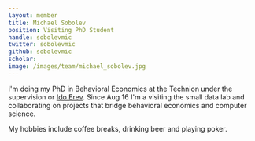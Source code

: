 ```yaml
---
layout: member
title: Michael Sobolev
position: Visiting PhD Student
handle: sobolevmic
twitter: sobolevmic
github: sobolevmic
scholar:
image: /images/team/michael_sobolev.jpg
---
```


I'm doing my PhD in Behavioral Economics at the Technion under the supervision or [Ido Erev](https://web.iem.technion.ac.il/en/people/userprofile/erev.html). Since Aug 16 I'm a visiting the small data lab and collaborating on projects that bridge behavioral economics and computer science.

My hobbies include coffee breaks, drinking beer and playing poker.
